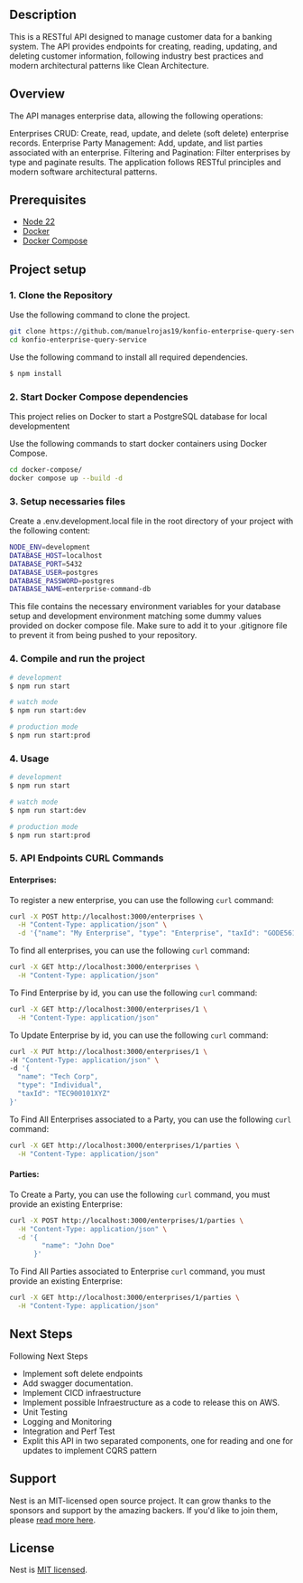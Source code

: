 ## Description

This is a RESTful API designed to manage customer data for a banking system. The API provides endpoints for creating, reading, updating, and deleting customer information, following industry best practices and modern architectural patterns like Clean Architecture.

## Overview

The API manages enterprise data, allowing the following operations:

Enterprises CRUD: Create, read, update, and delete (soft delete) enterprise records.
Enterprise Party Management: Add, update, and list parties associated with an enterprise.
Filtering and Pagination: Filter enterprises by type and paginate results.
The application follows RESTful principles and modern software architectural patterns.

## Prerequisites
- [Node 22](https://nodejs.org/es)
- [Docker](https://www.docker.com/get-started)
- [Docker Compose](https://docs.docker.com/compose/install/)

## Project setup

### 1. Clone the Repository

Use the following command to clone the project.

```bash
git clone https://github.com/manuelrojas19/konfio-enterprise-query-service
cd konfio-enterprise-query-service
```

Use the following command to install all required dependencies.

```bash
$ npm install
```

### 2. Start Docker Compose dependencies

This project relies on Docker to start a PostgreSQL database for local developmentent

Use the following commands to start docker containers using Docker Compose.

```bash
cd docker-compose/
docker compose up --build -d
```

### 3. Setup necessaries files

Create a .env.development.local file in the root directory of your project with the following content:

```bash
NODE_ENV=development
DATABASE_HOST=localhost
DATABASE_PORT=5432
DATABASE_USER=postgres
DATABASE_PASSWORD=postgres
DATABASE_NAME=enterprise-command-db
```

This file contains the necessary environment variables for your database setup and development environment matching some dummy values provided on docker compose file. Make sure to add it to your .gitignore file to prevent it from being pushed to your repository.

### 4. Compile and run the project

```bash
# development
$ npm run start

# watch mode
$ npm run start:dev

# production mode
$ npm run start:prod
```


### 4. Usage

```bash
# development
$ npm run start

# watch mode
$ npm run start:dev

# production mode
$ npm run start:prod
```

### 5. API Endpoints CURL Commands

#### Enterprises:

To register a new enterprise, you can use the following `curl` command:

```bash
curl -X POST http://localhost:3000/enterprises \
  -H "Content-Type: application/json" \
  -d '{"name": "My Enterprise", "type": "Enterprise", "taxId": "GODE561231GR8"}'
```

To find all enterprises, you can use the following `curl` command:

```bash
curl -X GET http://localhost:3000/enterprises \
  -H "Content-Type: application/json" 
```

To Find Enterprise by id, you can use the following `curl` command:

```bash
curl -X GET http://localhost:3000/enterprises/1 \
  -H "Content-Type: application/json" 
```

To Update Enterprise by id, you can use the following `curl` command:

```bash
curl -X PUT http://localhost:3000/enterprises/1 \
-H "Content-Type: application/json" \
-d '{
  "name": "Tech Corp",
  "type": "Individual",
  "taxId": "TEC900101XYZ"
}'
```

To Find All Enterprises associated to a Party, you can use the following `curl` command:

```bash
curl -X GET http://localhost:3000/enterprises/1/parties \
  -H "Content-Type: application/json"
```

#### Parties:


To Create a Party, you can use the following `curl` command, you must provide an existing Enterprise:

```bash
curl -X POST http://localhost:3000/enterprises/1/parties \
  -H "Content-Type: application/json" \
  -d '{
        "name": "John Doe"
      }'
```

To Find All Parties associated to Enterprise `curl` command, you must provide an existing Enterprise:


```bash
curl -X GET http://localhost:3000/enterprises/1/parties \
  -H "Content-Type: application/json" 
```

## Next Steps

Following Next Steps

- Implement soft delete endpoints
- Add swagger documentation.
- Implement CICD infraestructure
- Implement possible Infraestructure as a code to release this on AWS.
- Unit Testing
- Logging and Monitoring
- Integration and Perf Test
- Explit this API in two separated components, one for reading and one for updates to implement CQRS pattern

## Support

Nest is an MIT-licensed open source project. It can grow thanks to the sponsors and support by the amazing backers. If you'd like to join them, please [read more here](https://docs.nestjs.com/support).

## License

Nest is [MIT licensed](https://github.com/nestjs/nest/blob/master/LICENSE).
